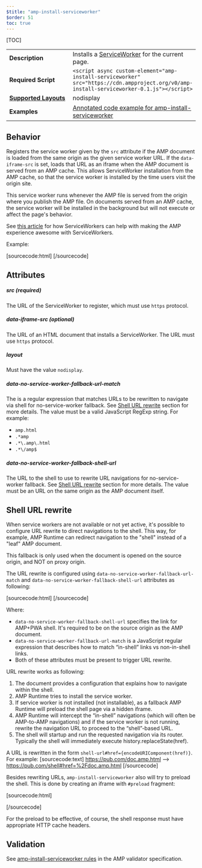 ```yaml
---
$title: "amp-install-serviceworker"
$order: 51
toc: true
---
```


<!---
Copyright 2015 The AMP HTML Authors. All Rights Reserved.

Licensed under the Apache License, Version 2.0 (the "License");
you may not use this file except in compliance with the License.
You may obtain a copy of the License at

      http://www.apache.org/licenses/LICENSE-2.0

Unless required by applicable law or agreed to in writing, software
distributed under the License is distributed on an "AS-IS" BASIS,
WITHOUT WARRANTIES OR CONDITIONS OF ANY KIND, either express or implied.
See the License for the specific language governing permissions and
limitations under the License.
-->



[TOC]

<table>
  <tr>
    <td width="40%"><strong>Description</strong></td>
    <td>Installs a <a href="https://developers.google.com/web/fundamentals/primers/service-worker/">ServiceWorker</a> for the current page.</td>
  </tr>
  <tr>
    <td width="40%"><strong>Required Script</strong></td>
    <td><code>&lt;script async custom-element="amp-install-serviceworker" src="https://cdn.ampproject.org/v0/amp-install-serviceworker-0.1.js">&lt;/script></code></td>
  </tr>
  <tr>
    <td class="col-fourty"><strong><a href="https://www.ampproject.org/docs/guides/responsive/control_layout.html">Supported Layouts</a></strong></td>
    <td>nodisplay</td>
  </tr>
  <tr>
    <td width="40%"><strong>Examples</strong></td>
    <td><a href="https://ampbyexample.com/components/amp-install-serviceworker/">Annotated code example for amp-install-serviceworker</a></td>
  </tr>
</table>

## Behavior

Registers the service worker given by the `src` attribute if the AMP document is loaded from the same origin as the given service worker URL. If the `data-iframe-src` is set, loads that URL as an iframe when the AMP document is served from an AMP cache. This allows ServiceWorker installation from the AMP cache, so that the service worker is installed by the time users visit the origin site.

This service worker runs whenever the AMP file is served from the origin where you publish the AMP file. On documents served from an AMP cache, the service worker will be installed in the background but will not execute or affect the page's behavior.

See [this article](https://medium.com/@cramforce/amps-and-websites-in-the-age-of-the-service-worker-8369841dc962) for how ServiceWorkers can help with making the AMP experience awesome with ServiceWorkers.

Example:

[sourcecode:html]
<amp-install-serviceworker
  src="https://www.your-domain.com/serviceworker.js"
  data-iframe-src="https://www.your-domain.com/install-serviceworker.html"
  layout="nodisplay">
</amp-install-serviceworker>
[/sourcecode]

## Attributes

##### src (required)

The URL of the ServiceWorker to register, which must use `https` protocol.

##### data-iframe-src (optional)

The URL of an HTML document that installs a ServiceWorker. The URL must use `https` protocol.

##### layout

Must have the value `nodisplay`.

##### data-no-service-worker-fallback-url-match

The is a regular expression that matches URLs to be rewritten to navigate via shell for no-service-worker fallback. See [Shell URL rewrite](#shell-url-rewrite) section for more details. The value must be a valid JavaScript RegExp string. For example:

 - `amp.html`
 - `.*amp`
 - `.*\.amp\.html`
 - `.*\/amp$`

##### data-no-service-worker-fallback-shell-url

The URL to the shell to use to rewrite URL navigations for no-service-worker fallback. See [Shell URL rewrite](#shell-url-rewrite) section for more details. The value must be an URL on the same origin as the AMP document itself.

## Shell URL rewrite

When service workers are not available or not yet active, it's possible to configure URL rewrite to direct navigations to the shell. This way, for example, AMP Runtime can redirect navigation to the "shell" instead of
a "leaf" AMP document.

This fallback is only used when the document is opened on the source origin, and NOT on proxy origin.

The URL rewrite is configured using `data-no-service-worker-fallback-url-match` and `data-no-service-worker-fallback-shell-url`
attributes as following:

[sourcecode:html]
<amp-install-serviceworker layout="nodisplay"
    src="https://www.your-domain.com/serviceworker.js"
    data-no-service-worker-fallback-url-match=".*\.amp\.html"
    data-no-service-worker-fallback-shell-url="https://pub.com/shell">
</amp-install-serviceworker>
[/sourcecode]

Where:

 - `data-no-service-worker-fallback-shell-url` specifies the link for AMP+PWA shell. It's required to be on the source origin as the AMP document.
 - `data-no-service-worker-fallback-url-match` is a JavaScript regular expression that describes how to match “in-shell” links vs non-in-shell links.
 - Both of these attributes must be present to trigger URL rewrite.

URL rewrite works as following:

 1. The document provides a configuration that explains how to navigate within the shell.
 2. AMP Runtime tries to install the service worker.
 3. If service worker is not installed (not installable), as a fallback AMP Runtime will preload the shell page via a hidden iframe.
 4. AMP Runtime will intercept the “in-shell” navigations (which will often be AMP-to-AMP navigations) and if the service worker is not running, rewrite the navigation URL to proceed to the “shell”-based URL.
 5. The shell will startup and run the requested navigation via its router. Typically the shell will immediately execute history.replaceState(href).

A URL is rewritten in the form `shell-url#href={encodeURIComponent(href)}`. For example:
[sourcecode:text]
https://pub.com/doc.amp.html
-->
https://pub.com/shell#href=%2Fdoc.amp.html
[/sourcecode]

Besides rewriting URLs, `amp-install-serviceworker` also will try to preload the shell. This is done by creating an iframe with `#preload` fragment:

[sourcecode:html]
<iframe src="https://pub.com/shell#preload" hidden sandbox="allow-scripts allow-same-origin"></iframe>
[/sourcecode]

For the preload to be effective, of course, the shell response must have appropriate HTTP cache headers.

## Validation

See [amp-install-serviceworker rules](https://github.com/ampproject/amphtml/blob/master/extensions/amp-install-serviceworker/validator-amp-install-serviceworker.protoascii) in the AMP validator specification.
